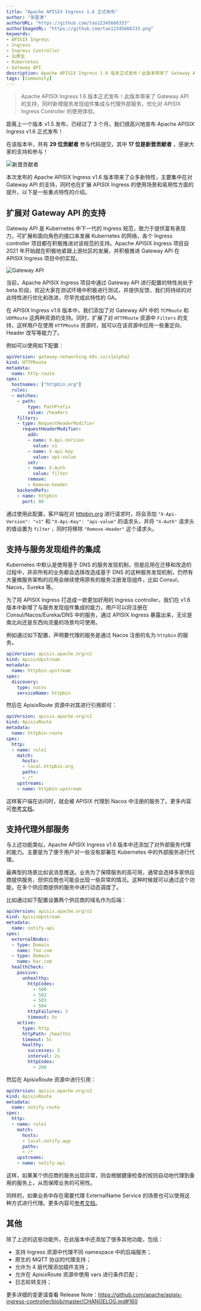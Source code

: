 ```yaml
---
title: "Apache APISIX Ingress 1.6 正式发布"
author: "张晋涛"
authorURL: "https://github.com/tao12345666333"
authorImageURL: "https://github.com/tao12345666333.png"
keywords: 
- APISIX Ingress
- Ingress
- Ingress Controller
- 云原生
- Kubernetes
- Gateway API
description: Apache APISIX Ingress 1.6 版本正式发布！此版本带来了 Gateway API 的支持，同时新增服务发现组件集成与代理外部服务，优化对 APISIX Ingress Controller 的使用体验。
tags: [Community]
---
```


> Apache APISIX Ingress 1.6 版本正式发布！此版本带来了 Gateway API 的支持，同时新增服务发现组件集成与代理外部服务，优化对 APISIX Ingress Controller 的使用体验。

<!--truncate-->

距离上一个版本 v1.5 发布，已经过了 3 个月，我们很高兴地宣布 Apache APISIX Ingress v1.6 正式发布！

在该版本中，共有 **29 位贡献者** 参与代码提交，其中 **17 位是新晋贡献者** ，感谢大家的支持和参与！

![新晋贡献者](https://static.apiseven.com/uploads/2023/01/09/ooBNV2S2_2023-01-04%2017-28-46%E5%B1%8F%E5%B9%95%E6%88%AA%E5%9B%BE.png)

本次发布的 Apache APISIX Ingress v1.6 版本带来了众多新特性，主要集中在对 Gateway API 的支持，同时也在扩展 APISIX Ingress 的使用场景和易用性方面的提升。以下是一些重点特性的介绍。

## 扩展对 Gateway API 的支持

Gateway API 是 Kubernetes 中下一代的 Ingress 规范，致力于提供富有表现力，可扩展和面向角色的接口来发展 Kubernetes 的网络，各个 Ingress controller 项目都在积极推进对该规范的支持。Apache APISIX Ingress 项目自 2021 年开始就在积极地紧跟上游社区的发展，并积极推进 Gateway API 在 APISIX Ingress 项目中的实现。

![Gateway API](https://static.apiseven.com/uploads/2023/01/09/5kAQrbqE_image%20%2829%29.png)

当前，Apache APISIX Ingress 项目中通过 Gateway API 进行配置的特性尚处于 beta 阶段，欢迎大家在测试环境中积极进行测试，并提供反馈，我们将持续的对此特性进行优化和改进，尽早完成此特性的 GA。

在 APISIX Ingress v1.6 版本中，我们添加了对 Gateway API 中的 `TCPRoute` 和 `UDPRoute` 这两种资源的支持。同时，扩展了对 `HTTPRoute` 资源中 `Filters` 的支持，这样用户在使用 `HTTPRoute` 资源时，就可以在该资源中应用一些重定向、Header 改写等能力了。

例如可以使用如下配置：

```YAML
apiVersion: gateway.networking.k8s.io/v1alpha2
kind: HTTPRoute
metadata:
  name: http-route
spec:
  hostnames: ["httpbin.org"]
  rules:
  - matches:
    - path:
        type: PathPrefix
        value: /headers
    filters:
    - type: RequestHeaderModifier
      requestHeaderModifier:
        add:
        - name: X-Api-Version
          value: v1
        - name: X-api-key
          value: api-value
        set:
        - name: X-Auth
          value: filter
        remove:
        - Remove-header
    backendRefs:
    - name: httpbin
      port: 80
```

通过使用此配置，客户端在对 [httpbin.org](httpbin.org) 进行请求时，将会添加 `"X-Api-Version": "v1"` 和 `"X-Api-Key": "api-value"` 的请求头，并将 `"X-Auth"` 请求头的值设置为 `filter` ，同时将移除 `"Remove-Header"` 这个请求头。

## 支持与服务发现组件的集成

Kubernetes 中默认是使用基于 DNS 的服务发现机制，但是应用在迁移和改造的过程中，并非所有的业务都会选择改造成基于 DNS 的这种服务发现机制，仍然有大量微服务架构的应用会继续使用原有的服务注册发现组件，比如 Consul，Nacos，Eureka 等。

为了将 APISIX Ingress 打造成一款更加好用的 Ingress controller，我们在 v1.6 版本中新增了与服务发现组件集成的能力，用户可以将注册在 Consul/Nacos/Eureka/DNS 中的服务，通过 APISIX Ingress 暴露出来，无论是南北向还是东西向流量的场景均可使用。

例如通过如下配置，声明要代理的服务是通过 Nacos 注册的名为 `httpbin` 的服务。

```YAML
apiVersion: apisix.apache.org/v2
kind: ApisixUpstream
metadata:
  name: httpbin-upstream
spec:
  discovery:
    type: nacos
    serviceName: httpbin
```

然后在 ApisixRoute 资源中对其进行引用即可：

```YAML
apiVersion: apisix.apache.org/v2
kind: ApisixRoute
metadata:
  name: httpbin-route
spec:
  http:
  - name: rule1
    match:
      hosts:
      - local.httpbin.org
      paths:
      - /*
    upstreams:
    - name: httpbin-upstream
```

这样客户端在访问时，就会被 APISIX 代理到 Nacos 中注册的服务了。更多内容可[参考文档](https://apisix.apache.org/docs/ingress-controller/tutorials/external-service-discovery/)。

## 支持代理外部服务

与上述功能类似，Apache APISIX Ingress v1.6 版本中还添加了对外部服务代理的能力。主要是为了便于用户对一些没有部署在 Kubernetes 中的外部服务进行代理。

最典型的场景比如说消息推送。业务为了保障服务的高可用，通常会选择多家供应商提供服务，但供应商也可能会出现一些异常的情况。这种时候就可以通过这个功能，在多个供应商提供的服务中进行动态调度了。

比如通过如下配置设置两个供应商的域名作为后端：

```YAML
apiVersion: apisix.apache.org/v2
kind: ApisixUpstream
metadata:
  name: notify-api
spec:
  externalNodes:
  - type: Domain
    name: foo.com
  - type: Domain
    name: bar.com
  healthCheck:
    passive:
      unhealthy:
        httpCodes:
          - 500
          - 502
          - 503
          - 504
        httpFailures: 3
        timeout: 5s
    active:
      type: http
      httpPath: /healthz
      timeout: 5s
      healthy:
        successes: 3
        interval: 2s
        httpCodes:
          - 200
```

然后在 ApisixRoute 资源中进行引用：

```YAML
apiVersion: apisix.apache.org/v2
kind: ApisixRoute
metadata:
  name: notify-route
spec:
  http:
  - name: rule1
    match:
      hosts:
      - local.notify.app
      paths:
      - /*
    upstreams:
    - name: notify-api
```

这样，如果某个供应商的服务出现异常，则会根据健康检查的规则自动地代理到备用的服务上，从而保障业务的可用性。

同样的，如果业务中存在需要代理 ExternalName Service 的场景也可以使用这种方式进行代理。更多内容可[参考文档](https://apisix.apache.org/docs/ingress-controller/tutorials/external-service/)。

## 其他

除了上述的这些功能外，在此版本中还添加了很多其他功能，包括：

- 支持 Ingress 资源中代理不同 namespace 中的后端服务；
- 原生的 MQTT 协议的代理支持；
- 允许为 4 层代理添加插件支持；
- 允许在 ApisixRoute 资源中使用 vars 进行条件匹配；
- 日志轮转支持；

更多详细的变更请查看 Release Note：https://github.com/apache/apisix-ingress-controller/blob/master/CHANGELOG.md#160
